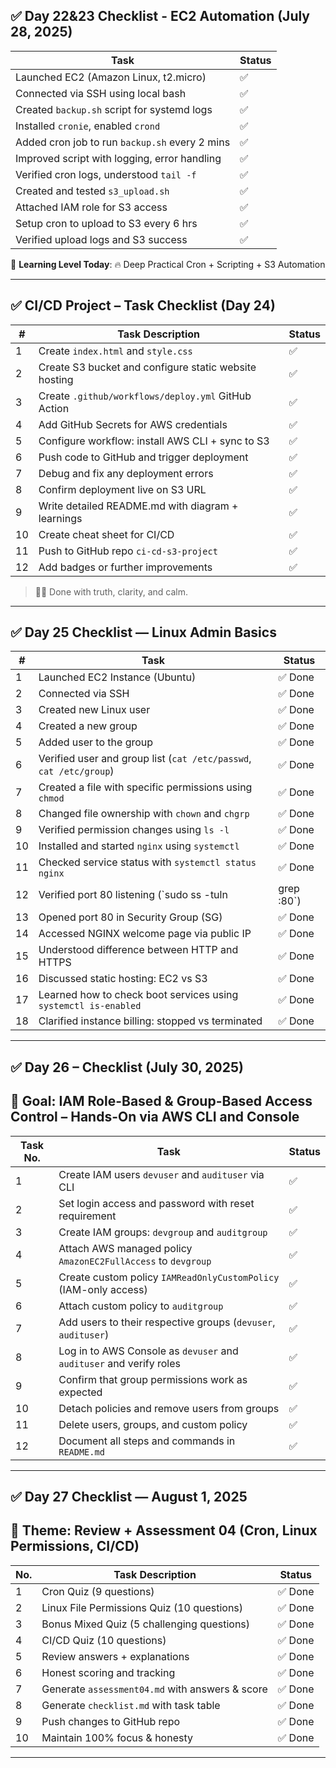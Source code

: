 ## ✅ Day 22&23 Checklist - EC2 Automation (July 28, 2025)

| Task | Status |
|------|--------|
| Launched EC2 (Amazon Linux, t2.micro) | ✅ |
| Connected via SSH using local bash | ✅ |
| Created `backup.sh` script for systemd logs | ✅ |
| Installed `cronie`, enabled `crond` | ✅ |
| Added cron job to run `backup.sh` every 2 mins | ✅ |
| Improved script with logging, error handling | ✅ |
| Verified cron logs, understood `tail -f` | ✅ |
| Created and tested `s3_upload.sh` | ✅ |
| Attached IAM role for S3 access | ✅ |
| Setup cron to upload to S3 every 6 hrs | ✅ |
| Verified upload logs and S3 success | ✅ |

🧠 **Learning Level Today**: 🔥 Deep Practical Cron + Scripting + S3 Automation

---

## ✅ CI/CD Project – Task Checklist (Day 24)

| #  | Task Description                                      | Status |
|----|--------------------------------------------------------|--------|
| 1  | Create `index.html` and `style.css`                    | ✅     |
| 2  | Create S3 bucket and configure static website hosting  | ✅     |
| 3  | Create `.github/workflows/deploy.yml` GitHub Action    | ✅     |
| 4  | Add GitHub Secrets for AWS credentials                 | ✅     |
| 5  | Configure workflow: install AWS CLI + sync to S3       | ✅     |
| 6  | Push code to GitHub and trigger deployment             | ✅     |
| 7  | Debug and fix any deployment errors                    | ✅     |
| 8  | Confirm deployment live on S3 URL                      | ✅     |
| 9  | Write detailed README.md with diagram + learnings      | ✅     |
| 10 | Create cheat sheet for CI/CD                           | ✅     |
| 11 | Push to GitHub repo `ci-cd-s3-project`                 | ✅     |
| 12 | Add badges or further improvements                     | ✅     |

> 🧘‍♂️ Done with truth, clarity, and calm.

---

## ✅ Day 25 Checklist — Linux Admin Basics

| #   | Task                                                                 | Status  |
|-----|----------------------------------------------------------------------|---------|
| 1   | Launched EC2 Instance (Ubuntu)                                       | ✅ Done  |
| 2   | Connected via SSH                                                    | ✅ Done  |
| 3   | Created new Linux user                                               | ✅ Done  |
| 4   | Created a new group                                                  | ✅ Done  |
| 5   | Added user to the group                                              | ✅ Done  |
| 6   | Verified user and group list (`cat /etc/passwd`, `cat /etc/group`)  | ✅ Done  |
| 7   | Created a file with specific permissions using `chmod`              | ✅ Done  |
| 8   | Changed file ownership with `chown` and `chgrp`                      | ✅ Done  |
| 9   | Verified permission changes using `ls -l`                            | ✅ Done  |
| 10  | Installed and started `nginx` using `systemctl`                      | ✅ Done  |
| 11  | Checked service status with `systemctl status nginx`                | ✅ Done  |
| 12  | Verified port 80 listening (`sudo ss -tuln | grep :80`)             | ✅ Done  |
| 13  | Opened port 80 in Security Group (SG)                                | ✅ Done  |
| 14  | Accessed NGINX welcome page via public IP                            | ✅ Done  |
| 15  | Understood difference between HTTP and HTTPS                         | ✅ Done  |
| 16  | Discussed static hosting: EC2 vs S3                                  | ✅ Done  |
| 17  | Learned how to check boot services using `systemctl is-enabled`     | ✅ Done  |
| 18  | Clarified instance billing: stopped vs terminated                    | ✅ Done  |

---

## ✅ Day 26 – Checklist (July 30, 2025)

## 🧠 Goal: IAM Role-Based & Group-Based Access Control – Hands-On via AWS CLI and Console

| Task No. | Task                                                                 | Status |
|----------|----------------------------------------------------------------------|--------|
| 1        | Create IAM users `devuser` and `audituser` via CLI                  | ✅     |
| 2        | Set login access and password with reset requirement                | ✅     |
| 3        | Create IAM groups: `devgroup` and `auditgroup`                      | ✅     |
| 4        | Attach AWS managed policy `AmazonEC2FullAccess` to `devgroup`       | ✅     |
| 5        | Create custom policy `IAMReadOnlyCustomPolicy` (IAM-only access)    | ✅     |
| 6        | Attach custom policy to `auditgroup`                                | ✅     |
| 7        | Add users to their respective groups (`devuser`, `audituser`)       | ✅     |
| 8        | Log in to AWS Console as `devuser` and `audituser` and verify roles| ✅     |
| 9        | Confirm that group permissions work as expected                     | ✅     |
| 10       | Detach policies and remove users from groups                        | ✅     |
| 11       | Delete users, groups, and custom policy                             | ✅     |
| 12       | Document all steps and commands in `README.md`                      | ✅     |

---

## ✅ Day 27 Checklist — August 1, 2025

## 📌 Theme: Review + Assessment 04 (Cron, Linux Permissions, CI/CD)

| No. | Task Description                                  | Status     |
|-----|--------------------------------------------------|------------|
| 1   | Cron Quiz (9 questions)                          | ✅ Done     |
| 2   | Linux File Permissions Quiz (10 questions)       | ✅ Done     |
| 3   | Bonus Mixed Quiz (5 challenging questions)       | ✅ Done     |
| 4   | CI/CD Quiz (10 questions)                        | ✅ Done     |
| 5   | Review answers + explanations                    | ✅ Done     |
| 6   | Honest scoring and tracking                      | ✅ Done     |
| 7   | Generate `assessment04.md` with answers & score  | ✅ Done     |
| 8   | Generate `checklist.md` with task table          | ✅ Done     |
| 9   | Push changes to GitHub repo                      | ✅ Done     |
| 10  | Maintain 100% focus & honesty                    | ✅ Done     |

---
